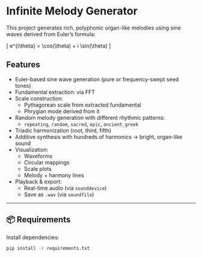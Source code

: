 # Infinite Melody Generator

This project generates rich, polyphonic organ-like melodies using sine waves derived from Euler’s formula:

\[
e^{i\theta} = \cos(\theta) + i \sin(\theta)
\]

## Features

- Euler-based sine wave generation (pure or frequency-swept seed tones)  
- Fundamental extraction: via FFT  
- Scale construction:
  - Pythagorean scale from extracted fundamental  
  - Phrygian mode derived from it  
- Random melody generation with different rhythmic patterns:
  - `repeating`, `random`, `sacred`, `epic`, `ancient_greek`  
- Triadic harmonization (root, third, fifth)  
- Additive synthesis with hundreds of harmonics → bright, organ-like sound  
- Visualization:
  - Waveforms  
  - Circular mappings  
  - Scale plots  
  - Melody + harmony lines  
- Playback & export:
  - Real-time audio (via `sounddevice`)  
  - Save as `.wav` (via `soundfile`)  

---

## 📦 Requirements

Install dependencies:

```bash
pip install -r requirements.txt
